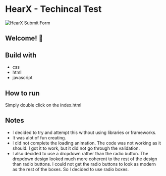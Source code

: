 # HearX - Techincal Test

![HearX Submit Form](./images/hearx.jpg)

## Welcome! 👋

## Build with
* css
* html
* javascript

## How to run
Simply double click on the index.html

## Notes
* I decided to try and attempt this without using libraries or frameworks.
* It was alot of fun creating.
* I did not complete the loading animation. The code was not working as it should. I got it to work, but it did not go through the validation.
* I also decided to use a dropdown rather than the radio button. The dropdown design looked much more coherent to the rest of the design than radio buttons. I could not get the radio buttons to look as modern as the rest of the boxes. So I decided to use radio boxes.


